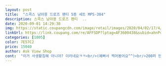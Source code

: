 ```yaml
---
layout: post 
title:  "스콕스 남아용 드로즈 팬티 5종 세트 MPS-304" 
description: 스콕스 남아용 드로즈 팬티  ..
date: 2020-09-01 14:29:30 
img: https://static.coupangcdn.com/image/retail/images/2020/04/02/17/4/d007e48c-0d45-41f2-bce3-e9560f01bc2e.jpg 
linkUrl: https://link.coupang.com/re/AFFSDP?lptag=AF3600438&subid=ahnPublicAsk&pageKey=1436655047&itemId=2479603180&vendorItemId=70472920202&traceid=V0-113-86496fc79eb18feb 
categories: [1005] 
color: 7E57C2 
price: 15040 
author: Ask View Shop 
cont:  "이거 사생활침해 아니야? 이러네요ㅋㅋ<br/>(예뻐서 찍어봤어요^^)<br/>200퍼 만족입니다<br/>8살 아들이 사각팬티 첨 입어 보더니<br/>▶  같이 산  드로즈 3종  80호는  이것보다 크던데<br/>▶  우째  기존 입었던 70호 짜리인가와  큰 차이가 나지않는<br/>●키<br/> -123/몸무게<br/> -26.<br/>2정도입니다●<br/>가격 이정도면 괜찮구요<br/>곧 사이즈업으로ㅋㅋ<br/>그래도 참고 하시라고 올려요ㅋㅋ<br/>기존 드로즈가 낡기도해서  그냥 입히려 합니다<br/>드로즈 싫어하던 우리아이가 너무 좋다고 이것만 골라입어요!^^<br/>디자인 예쁘고 귀엽구요<br/>마지막 사진은 엉덩이쪽 디자인이예요<br/>사진상에봐서도 지금 딱맞습니다.<br/>  좀여유있으리라생각햏는데<br/>상품설명으로 볼땐 색감 떨어지겠다.<br/>.<br/>했는데<br/>색감 좋구요<br/>실제 색감 정말 예뻐요<br/>요거 진짜 또 구매할거예요<br/>원단 좋구요<br/>이게 작게나온건지.<br/> 다른것이 크게나온건지  모르것어요<br/>재구매 200퍼!!!<br/>전체적으로 쨍김1도 없어요♡<br/>제가 생각한 80호가 아닌듯해요<br/>집에서 팬티만 입고 돌아다니네요<br/>착용샷 찍으려니 남편이 옆에서,<br/>키 131  30kg<br/>편하다고 해서 몇달전부터 입기 시작했는데<br/>허리밴드도 편하게 잘 늘어나서 쪼임1도 없고<br/>" 
---
```

